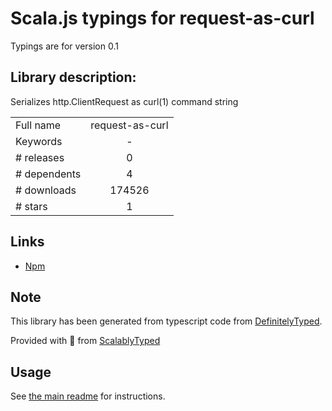 
# Scala.js typings for request-as-curl

Typings are for version 0.1

## Library description:
Serializes http.ClientRequest as curl(1) command string

|                    |                 |
| ------------------ | :-------------: |
| Full name          | request-as-curl |
| Keywords           | - |
| # releases         | 0 |
| # dependents       | 4 |
| # downloads        | 174526 |
| # stars            | 1 |

## Links
- [Npm](https://www.npmjs.com/package/request-as-curl)
    


## Note
This library has been generated from typescript code from [DefinitelyTyped](https://definitelytyped.org).

Provided with :purple_heart: from [ScalablyTyped](https://github.com/oyvindberg/ScalablyTyped)

## Usage
See [the main readme](../../readme.md) for instructions.


